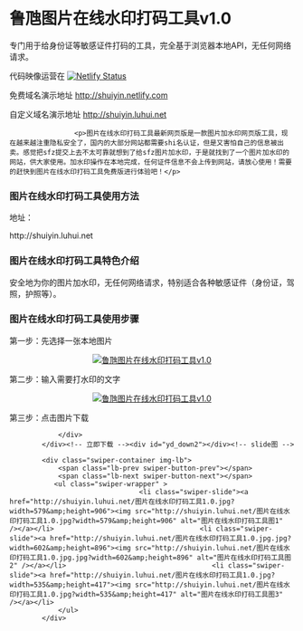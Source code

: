 # 鲁虺图片在线水印打码工具v1.0

专门用于给身份证等敏感证件打码的工具，完全基于浏览器本地API，无任何网络请求。

代码映像运营在
[![Netlify Status](https://api.netlify.com/api/v1/badges/d6404890-de48-4d04-bb3c-674677490ce9/deploy-status)](https://app.netlify.com/sites/shuiyin/deploys)


免费域名演示地址
http://shuiyin.netlify.com


自定义域名演示地址
http://shuiyin.luhui.net


                    <p>图片在线水印打码工具最新网页版是一款图片加水印网页版工具，现在越来越注重隐私安全了，国内的大部分网站都需要shi名认证，但是又害怕自己的信息被出卖。感觉把sfz提交上去不太可靠就想到了给sfz图片加水印，于是就找到了一个图片加水印的网站，供大家使用。加水印操作在本地完成，任何证件信息不会上传到网站，请放心使用！需要的赶快到图片在线水印打码工具免费版进行体验吧！</p>

<h3>图片在线水印打码工具使用方法</h3>

<p>地址：</p>

<p>http://shuiyin.luhui.net</p>

<h3>图片在线水印打码工具特色介绍</h3>

<p>安全地为你的图片加水印，无任何网络请求，特别适合各种敏感证件（身份证，驾照，护照等）。</p>

<h3>图片在线水印打码工具使用步骤</h3>

<p>第一步：先选择一张本地图片</p>

<p style="text-align: center;"><a href="http://shuiyin.luhui.net/图片在线水印打码工具1.0.jpg?width=602&amp;height=896" target="_blank"><img alt="鲁虺图片在线水印打码工具v1.0" src="http://shuiyin.luhui.net/图片在线水印打码工具1.0.jpg?width=602&amp;height=896" /></a></p>

<p>第二步：输入需要打水印的文字</p>

<p style="text-align: center;"><a href="http://shuiyin.luhui.net/图片在线水印打码工具1.0.jpg?width=579&amp;height=906" target="_blank"><img alt="鲁虺图片在线水印打码工具v1.0" src="http://shuiyin.luhui.net/图片在线水印打码工具1.0.jpg?width=579&amp;height=906" /></a></p>

<p>第三步：点击图片下载</p>

                    
                </div>
            </div><!-- 立即下载 --><div id="yd_down2"></div><!-- slide图 -->

            <div class="swiper-container img-lb">
                <span class="lb-prev swiper-button-prev"></span>
                <span class="lb-next swiper-button-next"></span>
               <ul class="swiper-wrapper" >
                                    <li class="swiper-slide"><a href="http://shuiyin.luhui.net/图片在线水印打码工具1.0.jpg?width=579&amp;height=906"><img src="http://shuiyin.luhui.net/图片在线水印打码工具1.0.jpg?width=579&amp;height=906" alt="图片在线水印打码工具图1" /></a></li>                                    <li class="swiper-slide"><a href="http://shuiyin.luhui.net/图片在线水印打码工具1.0.jpg.jpg?width=602&amp;height=896"><img src="http://shuiyin.luhui.net/图片在线水印打码工具1.0.jpg.jpg?width=602&amp;height=896" alt="图片在线水印打码工具图2" /></a></li>                                    <li class="swiper-slide"><a href="http://shuiyin.luhui.net/图片在线水印打码工具1.0.jpg?width=535&amp;height=417"><img src="http://shuiyin.luhui.net/图片在线水印打码工具1.0.jpg?width=535&amp;height=417" alt="图片在线水印打码工具图3" /></a></li>
                </ul>
            </div>
